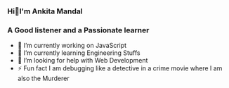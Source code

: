###                                                              Hi👋I'm Ankita Mandal

###                                                    A Good listener and a Passionate learner



- 🔭 I’m currently working on JavaScript
- 🌱 I’m currently learning Engineering Stuffs
- 🤔 I’m looking for help with Web Development
- ⚡ Fun fact I am debugging like a detective in a crime movie where I am also the Murderer

